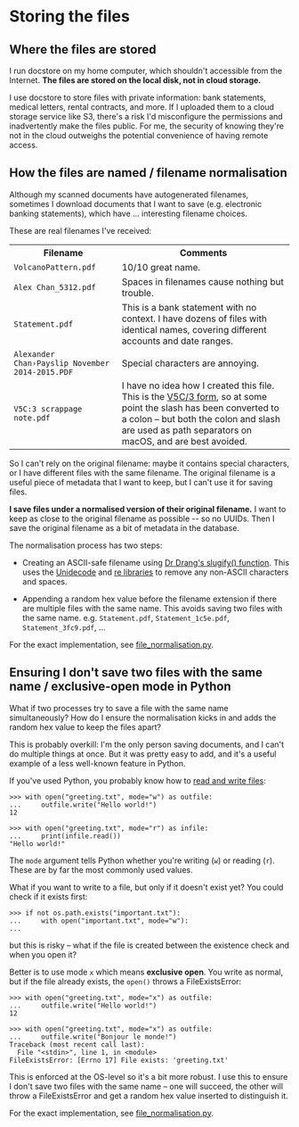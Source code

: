 # Storing the files

## Where the files are stored

I run docstore on my home computer, which shouldn't accessible from the Internet.
**The files are stored on the local disk, not in cloud storage.**

I use docstore to store files with private information: bank statements, medical letters, rental contracts, and more.
If I uploaded them to a cloud storage service like S3, there's a risk I'd misconfigure the permissions and inadvertently make the files public.
For me, the security of knowing they're not in the cloud outweighs the potential convenience of having remote access.



## How the files are named / filename normalisation

Although my scanned documents have autogenerated filenames, sometimes I download documents that I want to save (e.g. electronic banking statements), which have … interesting filename choices.

These are real filenames I've received:

<table>
    <tr>
        <th>Filename</th>
        <th>Comments</th>
    </tr>
    <tr>
        <td><code>VolcanoPattern.pdf</code></td>
        <td>10/10 great name.</td>
    </tr>
    <tr>
        <td><code>Alex Chan_5312.pdf</td>
        <td>Spaces in filenames cause nothing but trouble.</td>
    </tr>
    <tr>
        <td><code>Statement.pdf</td>
        <td>This is a bank statement with no context. I have dozens of files with identical names, covering different accounts and date ranges.</td>
    </tr>
    <tr>
        <td><code>Alexander Chan›Payslip November 2014-2015.PDF</code></td>
        <td>Special characters are annoying.</td>
    </tr>
    <tr>
        <td><code>V5C:3 scrappage note.pdf</code></td>
        <td>I have no idea how I created this file. This is the <a href="https://insidedvla.blog.gov.uk/2021/05/13/do-you-know-how-to-tell-dvla-online-that-youve-sold-or-transferred-your-vehicle/">V5C/3 form</a>, so at some point the slash has been converted to a colon – but both the colon and slash are used as path separators on macOS, and are best avoided.</td>
    </tr>
</table>

So I can't rely on the original filename: maybe it contains special characters, or I have different files with the same filename.
The original filename is a useful piece of metadata that I want to keep, but I can't use it for saving files.

**I save files under a normalised version of their original filename.**
I want to keep as close to the original filename as possible -- so no UUIDs.
Then I save the original filename as a bit of metadata in the database.

The normalisation process has two steps:

-   Creating an ASCII-safe filename using [Dr Drang's slugify() function](http://www.leancrew.com/all-this/2014/10/asciifying/).
    This uses the [Unidecode](https://pypi.org/project/Unidecode/) and [re libraries](https://docs.python.org/3/library/re.html) to remove any non-ASCII characters and spaces.

-   Appending a random hex value before the filename extension if there are multiple files with the same name.
    This avoids saving two files with the same name.
    e.g. `Statement.pdf`, `Statement_1c5e.pdf`, `Statement_3fc9.pdf`, …

For the exact implementation, see [file_normalisation.py](https://github.com/alexwlchan/docstore/blob/main/src/docstore/file_normalisation.py).



## Ensuring I don't save two files with the same name / exclusive-open mode in Python

What if two processes try to save a file with the same name simultaneously?
How do I ensure the normalisation kicks in and adds the random hex value to keep the files apart?

This is probably overkill: I'm the only person saving documents, and I can't do multiple things at once.
But it was pretty easy to add, and it's a useful example of a less well-known feature in Python.

If you've used Python, you probably know how to [read and write files][python_rw]:

```pycon
>>> with open("greeting.txt", mode="w") as outfile:
...     outfile.write("Hello world!")
12

>>> with open("greeting.txt", mode="r") as infile:
...     print(infile.read())
"Hello world!"
```

The `mode` argument tells Python whether you're writing (`w`) or reading (`r`).
These are by far the most commonly used values.

What if you want to write to a file, but only if it doesn't exist yet?
You could check if it exists first:

```pycon
>>> if not os.path.exists("important.txt"):
...     with open("important.txt", mode="w"):
...
```

but this is risky – what if the file is created between the existence check and when you open it?

Better is to use mode `x` which means **exclusive open**.
You write as normal, but if the file already exists, the `open()` throws a FileExistsError:

```pycon
>>> with open("greeting.txt", mode="x") as outfile:
...     outfile.write("Hello world!")
12

>>> with open("greeting.txt", mode="x") as outfile:
...     outfile.write("Bonjour le monde!")
Traceback (most recent call last):
  File "<stdin>", line 1, in <module>
FileExistsError: [Errno 17] File exists: 'greeting.txt'
```

This is enforced at the OS-level so it's a bit more robust.
I use this to ensure I don't save two files with the same name – one will succeed, the other will throw a FileExistsError and get a random hex value inserted to distinguish it.

For the exact implementation, see [file_normalisation.py](https://github.com/alexwlchan/docstore/blob/main/src/docstore/file_normalisation.py).

[python_rw]: https://docs.python.org/3/tutorial/inputoutput.html#tut-files
